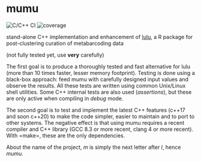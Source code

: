 # mumu

![C/C++ CI](https://github.com/frederic-mahe/mumu/workflows/C/C++%20CI/badge.svg)
![coverage](https://github.com/frederic-mahe/mumu/workflows/code%20coverage/badge.svg)

stand-alone C++ implementation and enhancement of
[lulu](https://github.com/tobiasgf/lulu), a R package for
post-clustering curation of metabarcoding data

(not fully tested yet, use **very** carefully)

The first goal is to produce a thoroughly tested and fast alternative
for lulu (more than 10 times faster, lesser memory footprint). Testing
is done using a black-box approach: feed mumu with carefully designed
input values and observe the results. All these tests are written
using common Unix/Linux shell utilities. Some C++ internal tests are
also used (_assertions_), but these are only active when compiling in
_debug_ mode.

The second goal is to test and implement the latest C++ features
(c++17 and soon c++20) to make the code simpler, easier to maintain
and to port to other systems. The negative effect is that using mumu
requires a recent compiler and C++ library (GCC 8.3 or more recent,
clang 4 or more recent). With =make=, these are the only dependencies.

About the name of the project, *m* is simply the next letter
after *l*, hence *mumu*.
